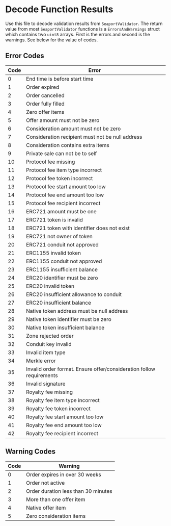 # Decode Function Results
Use this file to decode validation results from `SeaportValidator`. The return value from most `SeaportValidator` functions is a `ErrorsAndWarnings` struct which contains two `uint8` arrays. First is the errors and second is the warnings. See below for the value of codes.

## Error Codes
| Code | Error |
| - | ----------- |
| 0 | End time is before start time |
| 1 | Order expired |
| 2 | Order cancelled |
| 3 | Order fully filled |
| 4 | Zero offer items |
| 5 | Offer amount must not be zero |
| 6 | Consideration amount must not be zero |
| 7 | Consideration recipient must not be null address |
| 8 | Consideration contains extra items |
| 9 | Private sale can not be to self |
| 10 | Protocol fee missing |
| 11 | Protocol fee item type incorrect |
| 12 | Protocol fee token incorrect |
| 13 | Protocol fee start amount too low |
| 14 | Protocol fee end amount too low |
| 15 | Protocol fee recipient incorrect |
| 16 | ERC721 amount must be one |
| 17 | ERC721 token is invalid |
| 18 | ERC721 token with identifier does not exist |
| 19 | ERC721 not owner of token |
| 20 | ERC721 conduit not approved |
| 21 | ERC1155 invalid token |
| 22 | ERC1155 conduit not approved |
| 23 | ERC1155 insufficient balance |
| 24 | ERC20 identifier must be zero |
| 25 | ERC20 invalid token |
| 26 | ERC20 insufficient allowance to conduit |
| 27 | ERC20 insufficient balance |
| 28 | Native token address must be null address |
| 29 | Native token identifier must be zero |
| 30 | Native token insufficient balance |
| 31 | Zone rejected order |
| 32 | Conduit key invalid |
| 33 | Invalid item type |
| 34 | Merkle error |
| 35 | Invalid order format. Ensure offer/consideration follow requirements |
| 36 | Invalid signature |
| 37 | Royalty fee missing |
| 38 | Royalty fee item type incorrect |
| 39 | Royalty fee token incorrect |
| 40 | Royalty fee start amount too low |
| 41 | Royalty fee end amount too low |
| 42 | Royalty fee recipient incorrect |

## Warning Codes
| Code | Warning |
| - | ----------- |
| 0 | Order expires in over 30 weeks |
| 1 | Order not active |
| 2 | Order duration less than 30 minutes |
| 3 | More than one offer item |
| 4 | Native offer item |
| 5 | Zero consideration items |